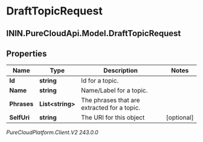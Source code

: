 # DraftTopicRequest

## ININ.PureCloudApi.Model.DraftTopicRequest

## Properties

|Name | Type | Description | Notes|
|------------ | ------------- | ------------- | -------------|
| **Id** | **string** | Id for a topic. | |
| **Name** | **string** | Name/Label for a topic. | |
| **Phrases** | **List&lt;string&gt;** | The phrases that are extracted for a topic. | |
| **SelfUri** | **string** | The URI for this object | [optional] |



_PureCloudPlatform.Client.V2 243.0.0_
